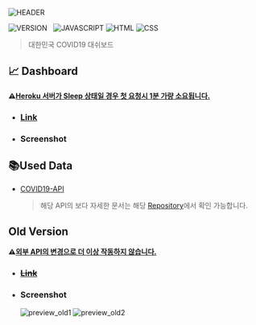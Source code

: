 ![HEADER](https://capsule-render.vercel.app/api?type=rect&color=gradient&height=100&section=header&text=COVID-19%20Dashboard&fontSize=30&fontAlign=50&fontAlignY=50)

![VERSION](https://img.shields.io/badge/version-1.2.0-6DA854?style=flat-square)&nbsp;&nbsp;&nbsp;![JAVASCRIPT](https://img.shields.io/badge/Javascript-F7DF1E?style=flat-square&logo=Javascript&logoColor=black) ![HTML](https://img.shields.io/badge/HTML5-E34F26?style=flat-square&logo=html5&logoColor=white) ![CSS](https://img.shields.io/badge/CSS3-1572B6?style=flat-square&logo=css3&logoColor=white)

> 대한민국 COVID19 대쉬보드 <br>

## :chart_with_upwards_trend: Dashboard

**:warning:<U>Heroku 서버가 Sleep 상태일 경우 첫 요청시 1분 가량 소요됩니다.</U>**

- ### [Link](https://hyeokjaelee.github.io/covid19-dashboard/index.html)
- ### Screenshot

## :books:Used Data

- [COVID19-API](https://korea-covid19-api.herokuapp.com/)

  > 해당 API의 보다 자세한 문서는 해당 [Repository](https://github.com/HyeokjaeLee/covid19-api)에서 확인 가능합니다.

## Old Version

**:warning:<U>외부 API의 변경으로 더 이상 작동하지 않습니다.</U>**

- ### ~~[Link]()~~
- ### Screenshot

  ![preview_old1](https://user-images.githubusercontent.com/71566740/105497377-1a731700-5d02-11eb-8056-d6cf36f1b8e4.png)
  ![preview_old2](https://user-images.githubusercontent.com/71566740/105497375-1810bd00-5d02-11eb-9cdc-93677dee45ce.png)
